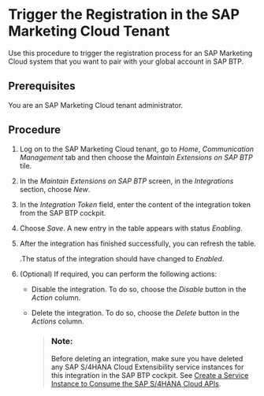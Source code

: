 <!-- loiod7416c31f2164c8aa5bc744f85038631 -->

# Trigger the Registration in the SAP Marketing Cloud Tenant

Use this procedure to trigger the registration process for an SAP Marketing Cloud system that you want to pair with your global account in SAP BTP.



<a name="loiod7416c31f2164c8aa5bc744f85038631__prereq_kdr_fzq_13b"/>

## Prerequisites

You are an SAP Marketing Cloud tenant administrator.



<a name="loiod7416c31f2164c8aa5bc744f85038631__steps_dqj_qxq_13b"/>

## Procedure

1.  Log on to the SAP Marketing Cloud tenant, go to *Home*, *Communication Management* tab and then choose the *Maintain Extensions on SAP BTP* tile.

2.  In the *Maintain Extensions on SAP BTP* screen, in the *Integrations* section, choose *New*.

3.  In the *Integration Token* field, enter the content of the integration token from the SAP BTP cockpit.

4.  Choose *Save*. A new entry in the table appears with status *Enabling*.

5.  After the integration has finished successfully, you can refresh the table.

    .The status of the integration should have changed to *Enabled*.

6.  \(Optional\) If required, you can perform the following actions:

    -   Disable the integration. To do so, choose the *Disable* button in the *Action* column.
    -   Delete the integration. To do so, choose the *Delete* button in the *Actions* column.

        > ### Note:  
        > Before deleting an integration, make sure you have deleted any SAP S/4HANA Cloud Extensibility service instances for this integration in the SAP BTP cockpit. See [Create a Service Instance to Consume the SAP S/4HANA Cloud APIs](Create_a_Service_Instance_to_Consume_the_SAP_S4HANA_Cloud_APIs_a735641.md).



